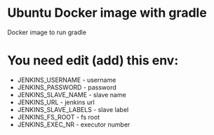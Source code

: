 # Ubuntu Docker image with gradle
Docker image to run gradle

# You need edit (add) this env:
- JENKINS_USERNAME - username
- JENKINS_PASSWORD - password
- JENKINS_SLAVE_NAME - slave name
- JENKINS_URL - jenkins url
- JENKINS_SLAVE_LABELS - slave label
- JENKINS_FS_ROOT - fs root
- JENKINS_EXEC_NR - executor number

